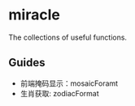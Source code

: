 # miracle

The collections of useful functions.

## Guides
- 前端掩码显示：mosaicForamt
- 生肖获取: zodiacFormat

